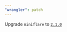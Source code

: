 ```yaml
---
"wrangler": patch
---
```


Upgrade `miniflare` to [`2.1.0`](https://github.com/cloudflare/miniflare/releases/tag/v2.1.0) 
